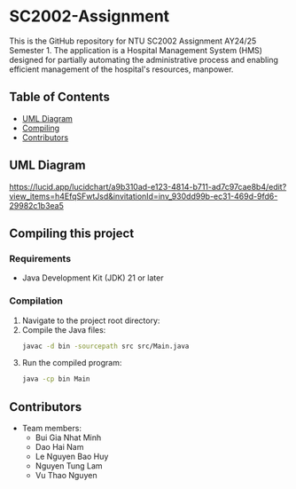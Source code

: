 # SC2002-Assignment

This is the GitHub repository for NTU SC2002 Assignment AY24/25 Semester 1. The application is a Hospital Management System (HMS) designed for partially automating the administrative process and enabling efficient management of the hospital's resources, manpower.

## Table of Contents

- [UML Diagram](#uml-diagram)
- [Compiling](#compiling-this-project)
- [Contributors](#contributors)

## UML Diagram
https://lucid.app/lucidchart/a9b310ad-e123-4814-b711-ad7c97cae8b4/edit?view_items=h4EfqSFwtJsd&invitationId=inv_930dd99b-ec31-469d-9fd6-29982c1b3ea5

## Compiling this project

### Requirements
- Java Development Kit (JDK) 21 or later

### Compilation
1. Navigate to the project root directory:
2. Compile the Java files:
    ```sh
    javac -d bin -sourcepath src src/Main.java
    ```
3. Run the compiled program:
    ```sh
    java -cp bin Main
    ```

## Contributors
- Team members:
  - Bui Gia Nhat Minh
  - Dao Hai Nam
  - Le Nguyen Bao Huy
  - Nguyen Tung Lam
  - Vu Thao Nguyen